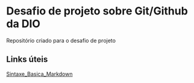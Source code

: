 # Desafio de projeto sobre Git/Github da DIO
Repositório criado para o desafio de projeto

## Links úteis
[Sintaxe_Basica_Markdown](https://www.markdownguide.org/getting-started/)
